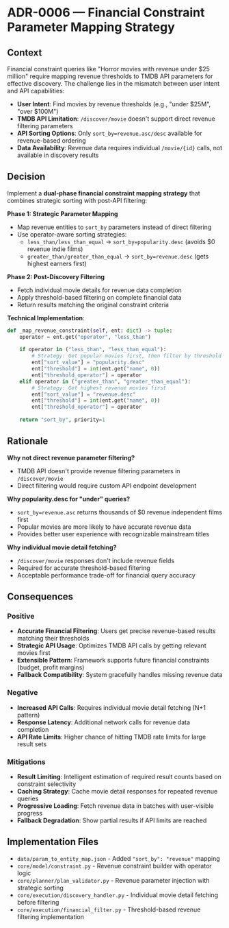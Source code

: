 # ADR-0006 — Financial Constraint Parameter Mapping Strategy

## Context

Financial constraint queries like "Horror movies with revenue under $25 million" require mapping revenue thresholds to TMDB API parameters for effective discovery. The challenge lies in the mismatch between user intent and API capabilities:

- **User Intent**: Find movies by revenue thresholds (e.g., "under $25M", "over $100M") 
- **TMDB API Limitation**: `/discover/movie` doesn't support direct revenue filtering parameters
- **API Sorting Options**: Only `sort_by=revenue.asc/desc` available for revenue-based ordering
- **Data Availability**: Revenue data requires individual `/movie/{id}` calls, not available in discovery results

## Decision

Implement a **dual-phase financial constraint mapping strategy** that combines strategic sorting with post-API filtering:

**Phase 1: Strategic Parameter Mapping**
- Map revenue entities to `sort_by` parameters instead of direct filtering
- Use operator-aware sorting strategies:
  - `less_than/less_than_equal` → `sort_by=popularity.desc` (avoids $0 revenue indie films)
  - `greater_than/greater_than_equal` → `sort_by=revenue.desc` (gets highest earners first)

**Phase 2: Post-Discovery Filtering** 
- Fetch individual movie details for revenue data completion
- Apply threshold-based filtering on complete financial data
- Return results matching the original constraint criteria

**Technical Implementation**:
```python
def _map_revenue_constraint(self, ent: dict) -> tuple:
    operator = ent.get("operator", "less_than")
    
    if operator in ("less_than", "less_than_equal"):
        # Strategy: Get popular movies first, then filter by threshold
        ent["sort_value"] = "popularity.desc"
        ent["threshold"] = int(ent.get("name", 0))
        ent["threshold_operator"] = operator
    elif operator in ("greater_than", "greater_than_equal"):
        # Strategy: Get highest revenue movies first
        ent["sort_value"] = "revenue.desc" 
        ent["threshold"] = int(ent.get("name", 0))
        ent["threshold_operator"] = operator
    
    return "sort_by", priority=1
```

## Rationale

**Why not direct revenue parameter filtering?**
- TMDB API doesn't provide revenue filtering parameters in `/discover/movie`
- Direct filtering would require custom API endpoint development

**Why popularity.desc for "under" queries?**
- `sort_by=revenue.asc` returns thousands of $0 revenue independent films first
- Popular movies are more likely to have accurate revenue data
- Provides better user experience with recognizable mainstream titles

**Why individual movie detail fetching?**
- `/discover/movie` responses don't include revenue fields
- Required for accurate threshold-based filtering
- Acceptable performance trade-off for financial query accuracy

## Consequences

### Positive
- **Accurate Financial Filtering**: Users get precise revenue-based results matching their thresholds
- **Strategic API Usage**: Optimizes TMDB API calls by getting relevant movies first
- **Extensible Pattern**: Framework supports future financial constraints (budget, profit margins)
- **Fallback Compatibility**: System gracefully handles missing revenue data

### Negative  
- **Increased API Calls**: Requires individual movie detail fetching (N+1 pattern)
- **Response Latency**: Additional network calls for revenue data completion
- **API Rate Limits**: Higher chance of hitting TMDB rate limits for large result sets

### Mitigations
- **Result Limiting**: Intelligent estimation of required result counts based on constraint selectivity
- **Caching Strategy**: Cache movie detail responses for repeated revenue queries  
- **Progressive Loading**: Fetch revenue data in batches with user-visible progress
- **Fallback Degradation**: Show partial results if API limits are reached

## Implementation Files

- `data/param_to_entity_map.json` - Added `"sort_by": "revenue"` mapping
- `core/model/constraint.py` - Revenue constraint builder with operator logic
- `core/planner/plan_validator.py` - Revenue parameter injection with strategic sorting
- `core/execution/discovery_handler.py` - Individual movie detail fetching before filtering
- `core/execution/financial_filter.py` - Threshold-based revenue filtering implementation